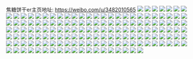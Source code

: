 焦糖饼干er主页地址: https://weibo.com/u/3482010565 
![](https://wx4.sinaimg.cn/mw2000/cf8b43c5ly1h90v1zbnetj23ox2gmqv8.jpg) 
![](https://wx4.sinaimg.cn/mw2000/cf8b43c5ly1h90v1aks1ij22tc480qv7.jpg) 
![](https://wx4.sinaimg.cn/mw2000/cf8b43c5ly1h90v1f2vtqj235s2dc7wk.jpg) 
![](https://wx4.sinaimg.cn/mw2000/cf8b43c5ly1h90v1gh9exj20sg1s07wh.jpg) 
![](https://wx4.sinaimg.cn/mw2000/cf8b43c5ly1h90v1i7hv9j20sg47pe82.jpg) 
![](https://wx4.sinaimg.cn/mw2000/cf8b43c5ly1h90v1l66rij22tc4807wk.jpg) 
![](https://wx4.sinaimg.cn/mw2000/cf8b43c5ly1h90v1oy9tqj22tc480x6u.jpg) 
![](https://wx4.sinaimg.cn/mw2000/cf8b43c5ly1h90v25auiaj24802tc1l0.jpg) 
![](https://wx4.sinaimg.cn/mw2000/cf8b43c5ly1h90v1s8bu1j216o0sgatn.jpg) 
![](https://wx4.sinaimg.cn/mw2000/cf8b43c5ly1h90v1wv98yj235s35sqv7.jpg) 
![](https://wx4.sinaimg.cn/mw2000/cf8b43c5ly1h90v22ohh4j20sg2gh1kx.jpg) 
![](https://wx4.sinaimg.cn/mw2000/cf8b43c5gy1h4iy9d0u57j22kt1v3kjl.jpg) 
![](https://wx4.sinaimg.cn/mw2000/cf8b43c5gy1h4iy97w0d1j22ab2ryb2a.jpg) 
![](https://wx4.sinaimg.cn/mw2000/cf8b43c5gy1h4iy9fuf6fj20t70z7gxx.jpg) 
![](https://wx4.sinaimg.cn/mw2000/cf8b43c5gy1h4iyaycin6j20v91vokjl.jpg) 
![](https://wx4.sinaimg.cn/mw2000/cf8b43c5gy1h4iycewqb6j20v91vonpd.jpg) 
![](https://wx4.sinaimg.cn/mw2000/cf8b43c5gy1h1o1zh342gj20u0140n7g.jpg) 
![](https://wx4.sinaimg.cn/mw2000/cf8b43c5gy1h1kvsitamqj20u0140jxm.jpg) 
![](https://wx4.sinaimg.cn/mw2000/cf8b43c5gy1h1kvsf44p2j20u0140wkc.jpg) 
![](https://wx4.sinaimg.cn/mw2000/cf8b43c5gy1h1kvsdhqpvj20u0140n2v.jpg) 
![](https://wx4.sinaimg.cn/mw2000/cf8b43c5gy1h1kvsnsp68j20u0140n2w.jpg) 
![](https://wx4.sinaimg.cn/mw2000/cf8b43c5gy1h15uwtu2psj20u014043g.jpg) 
![](https://wx4.sinaimg.cn/mw2000/cf8b43c5gy1h15uwubnkuj20u0140gqu.jpg) 
![](https://wx4.sinaimg.cn/mw2000/cf8b43c5gy1h03da7p5yqj20u0141dlc.jpg) 
![](https://wx4.sinaimg.cn/mw2000/cf8b43c5gy1h03da8s3otj20u014179c.jpg) 
![](https://wx4.sinaimg.cn/mw2000/cf8b43c5gy1h03da9y0adj20u01400x9.jpg) 
![](https://wx4.sinaimg.cn/mw2000/cf8b43c5gy1h03dayyt7ej20u01sywh4.jpg) 
![](https://wx4.sinaimg.cn/mw2000/cf8b43c5gy1h03dbki71ej20u01szq86.jpg) 
![](https://wx4.sinaimg.cn/mw2000/cf8b43c5gy1h03dc41zh8j20u0140jww.jpg) 
![](https://wx4.sinaimg.cn/mw2000/cf8b43c5ly1gyy1hdkl65j22bz2ybkjn.jpg) 
![](https://wx4.sinaimg.cn/mw2000/cf8b43c5ly1gyubfkblinj20u0140qab.jpg) 
![](https://wx4.sinaimg.cn/mw2000/cf8b43c5gy1gxiwqjvdiaj20u015vgur.jpg) 
![](https://wx4.sinaimg.cn/mw2000/cf8b43c5gy1gxiwqn8lnuj20u014oguz.jpg) 
![](https://wx4.sinaimg.cn/mw2000/cf8b43c5gy1gxiwqwikbaj20sg0q543r.jpg) 
![](https://wx4.sinaimg.cn/mw2000/cf8b43c5gy1gx33fq2b7gj20u0140jyb.jpg) 
![](https://wx4.sinaimg.cn/mw2000/cf8b43c5gy1gx33fp6jfuj20u0140qao.jpg) 
![](https://wx4.sinaimg.cn/mw2000/cf8b43c5gy1gwi2b5l17sj22bz33ze82.jpg) 
![](https://wx4.sinaimg.cn/mw2000/003NEa0Jgy1gvpcliatbfj61400u046i02.jpg) 
![](https://wx4.sinaimg.cn/mw2000/003NEa0Jgy1gvpclq956oj61400u07el02.jpg) 
![](https://wx4.sinaimg.cn/mw2000/003NEa0Jgy1gvpclwx19sj61400u07dq02.jpg) 
![](https://wx4.sinaimg.cn/mw2000/003NEa0Jgy1gvichh6hpgj60u0140n2802.jpg) 
![](https://wx4.sinaimg.cn/mw2000/003NEa0Jgy1gvichq1gm4j61400u0alt02.jpg) 
![](https://wx4.sinaimg.cn/mw2000/003NEa0Jgy1gviche6menj61400u0n2q02.jpg) 
![](https://wx4.sinaimg.cn/mw2000/003NEa0Jgy1gvichmmxf2j61400u0wr502.jpg) 
![](https://wx4.sinaimg.cn/mw2000/003NEa0Jgy1gvichjtqxxj60u0140jzz02.jpg) 
![](https://wx4.sinaimg.cn/mw2000/003NEa0Jgy1gvichg90fxj61400u0dm902.jpg) 
![](https://wx4.sinaimg.cn/mw2000/003NEa0Jgy1gvichcpc3dj60mi0u078e02.jpg) 
![](https://wx4.sinaimg.cn/mw2000/003NEa0Jgy1gvichrp6ldj61400u0q9q02.jpg) 
![](https://wx4.sinaimg.cn/mw2000/003NEa0Jgy1gvichtz4lzj60u01exdkf02.jpg) 
![](https://wx4.sinaimg.cn/mw2000/003NEa0Jgy1gvichus86xj61400qo76o02.jpg) 
![](https://wx4.sinaimg.cn/mw2000/003NEa0Jgy1gvichx2qwmj60u014011902.jpg) 
![](https://wx4.sinaimg.cn/mw2000/003NEa0Jgy1gv75bzia4wj61400u0n8z02.jpg) 
![](https://wx4.sinaimg.cn/mw2000/003NEa0Jgy1gv75bwh6oej60u019446e02.jpg) 
![](https://wx4.sinaimg.cn/mw2000/003NEa0Jgy1gv75c2tf3ej60sg16ok4302.jpg) 
![](https://wx4.sinaimg.cn/mw2000/003NEa0Jgy1gv75c6yf37j60sg16ok7a02.jpg) 
![](https://wx4.sinaimg.cn/mw2000/003NEa0Jgy1gv75c9iczwj60u014012l02.jpg) 
![](https://wx4.sinaimg.cn/mw2000/003NEa0Jgy1gv75cbe89ij60u0140qdg02.jpg) 
![](https://wx4.sinaimg.cn/mw2000/003NEa0Jgy1gukjxmtf84j60u013zgt002.jpg) 
![](https://wx4.sinaimg.cn/mw2000/003NEa0Jgy1gukjxntl58j60u013zgpe02.jpg) 
![](https://wx4.sinaimg.cn/mw2000/003NEa0Jgy1gukjxqys0rj60u013zwpo02.jpg) 
![](https://wx4.sinaimg.cn/mw2000/003NEa0Jgy1gukjxscpclj60u01rkae902.jpg) 
![](https://wx4.sinaimg.cn/mw2000/003NEa0Jgy1gukjxtg1hfj61400u0tea02.jpg) 
![](https://wx4.sinaimg.cn/mw2000/cf8b43c5gy1gt4jds8nekj20u0140jxr.jpg) 
![](https://wx4.sinaimg.cn/mw2000/cf8b43c5gy1gt4jdsvydnj20u013zteg.jpg) 
![](https://wx4.sinaimg.cn/mw2000/cf8b43c5gy1gsli1xeovhj235s35sx6t.jpg) 
![](https://wx4.sinaimg.cn/mw2000/cf8b43c5ly1gsli3y094hj235s35s1l1.jpg) 
![](https://wx4.sinaimg.cn/mw2000/cf8b43c5ly1gsli49lhrrj20sg1s0wzn.jpg) 
![](https://wx4.sinaimg.cn/mw2000/cf8b43c5ly1gsli4mtrf2j20sg1s0b0t.jpg) 
![](https://wx4.sinaimg.cn/mw2000/003NEa0Jgy1gsli73rvsyj635s35sb2e02.jpg) 
![](https://wx4.sinaimg.cn/mw2000/cf8b43c5ly1gsli8uwu8qj235s35s4qs.jpg) 
![](https://wx4.sinaimg.cn/mw2000/cf8b43c5ly1gsli0mm4o7j235s35snph.jpg) 
![](https://wx4.sinaimg.cn/mw2000/cf8b43c5ly1gsli93s96zj22c0340hdu.jpg) 
![](https://wx4.sinaimg.cn/mw2000/cf8b43c5ly1gsli9ikzfej22c0340hdv.jpg) 
![](https://wx4.sinaimg.cn/mw2000/cf8b43c5gy1gse3moef8qj20sg16oe81.jpg) 
![](https://wx4.sinaimg.cn/mw2000/cf8b43c5gy1gse3mvjf4nj235s35s1ld.jpg) 
![](https://wx4.sinaimg.cn/mw2000/cf8b43c5gy1gse3mn6tkcj20sg1s01ky.jpg) 
![](https://wx4.sinaimg.cn/mw2000/003NEa0Jgy1gse3my949ij60sg1pk7wi02.jpg) 
![](https://wx4.sinaimg.cn/mw2000/cf8b43c5gy1gse3mzzzk8j23402c0b29.jpg) 
![](https://wx4.sinaimg.cn/mw2000/cf8b43c5gy1gs1tkl7vstj22c03407wh.jpg) 
![](https://wx4.sinaimg.cn/mw2000/cf8b43c5gy1gs1tkj1uobj22c0340hdt.jpg) 
![](https://wx4.sinaimg.cn/mw2000/cf8b43c5ly3gr9f7atnl3j216o1kwb2c.jpg) 
![](https://wx4.sinaimg.cn/mw2000/cf8b43c5ly3gr9f7cwh8hj216o1kw4qs.jpg) 
![](https://wx4.sinaimg.cn/mw2000/cf8b43c5ly3gr9f7c26ewj216o1kw4qr.jpg) 
![](https://wx4.sinaimg.cn/mw2000/cf8b43c5ly3gr9f7d223mj216o1kwhdv.jpg) 
![](https://wx4.sinaimg.cn/mw2000/cf8b43c5ly3gr9f7da7bjj20vc15se81.jpg) 
![](https://wx4.sinaimg.cn/mw2000/cf8b43c5ly3gr9f7e04xoj21kw16qe82.jpg) 
![](https://wx4.sinaimg.cn/mw2000/cf8b43c5gy1gr0tslj904j213y0u0tgo.jpg) 
![](https://wx4.sinaimg.cn/mw2000/cf8b43c5gy1gpowasj3r3j220h2onnpm.jpg) 
![](https://wx4.sinaimg.cn/mw2000/cf8b43c5gy1gpowb1albnj22c0340npw.jpg) 
![](https://wx4.sinaimg.cn/mw2000/cf8b43c5gy1gpowb2hs8gj20mh0tz1dj.jpg) 
![](https://wx4.sinaimg.cn/mw2000/cf8b43c5gy1gpowb7ov2xj2340340u16.jpg) 
![](https://wx4.sinaimg.cn/mw2000/cf8b43c5gy1gp8p5twdcsj20u0140qbr.jpg) 
![](https://wx4.sinaimg.cn/mw2000/cf8b43c5gy1gp8p5f6zqkj20u01hctr5.jpg) 
![](https://wx4.sinaimg.cn/mw2000/cf8b43c5gy1gp8p5hxj23j20u01hcao4.jpg) 
![](https://wx4.sinaimg.cn/mw2000/cf8b43c5gy1gp8p5k6etuj20u01hcama.jpg) 
![](https://wx4.sinaimg.cn/mw2000/cf8b43c5gy1gp8p5mckzjj20u0140h05.jpg) 
![](https://wx4.sinaimg.cn/mw2000/cf8b43c5gy1gp8p5oukrpj20u0140qhi.jpg) 
![](https://wx4.sinaimg.cn/mw2000/cf8b43c5gy1gp8p5s409qj20u01hckax.jpg) 
![](https://wx4.sinaimg.cn/mw2000/cf8b43c5gy1gp8p5vgrnlj20u00u012b.jpg) 
![](https://wx4.sinaimg.cn/mw2000/cf8b43c5gy1gp8p5bp0hbj20u0191wkk.jpg) 
![](https://wx4.sinaimg.cn/mw2000/cf8b43c5gy1gp8p5xa6o5j20u0191qca.jpg) 
![](https://wx4.sinaimg.cn/mw2000/cf8b43c5gy1gp8p5yeon6j20u019148n.jpg) 
![](https://wx4.sinaimg.cn/mw2000/cf8b43c5gy1gp8p5za0epj20n915dwlh.jpg) 
![](https://wx4.sinaimg.cn/mw2000/cf8b43c5gy1gp8p60fc1aj20u014010w.jpg) 
![](https://wx4.sinaimg.cn/mw2000/cf8b43c5ly1goupen4b13j20ro103qep.jpg) 
![](https://wx4.sinaimg.cn/mw2000/cf8b43c5ly1gotl94qr1hj20u01407ja.jpg) 
![](https://wx4.sinaimg.cn/mw2000/cf8b43c5ly1gotl9c392tj20u01hc1kx.jpg) 
![](https://wx4.sinaimg.cn/mw2000/cf8b43c5ly1gotl9esr0mj20u0140wjg.jpg) 
![](https://wx4.sinaimg.cn/mw2000/cf8b43c5ly1gnx9gp1xqgj20u00u0tfn.jpg) 
![](https://wx4.sinaimg.cn/mw2000/cf8b43c5ly1gnx9gpg3poj20u0140qb8.jpg) 
![](https://wx4.sinaimg.cn/mw2000/cf8b43c5ly1gnx9gnvj0nj20u019jqbu.jpg) 
![](https://wx4.sinaimg.cn/mw2000/cf8b43c5ly1gmr1t4judsj215s0ru7ji.jpg) 
![](https://wx4.sinaimg.cn/mw2000/cf8b43c5ly1gmr1t60jhsj228t2zqe82.jpg) 
![](https://wx4.sinaimg.cn/mw2000/cf8b43c5ly1gmr1t74weoj22bc2bckjl.jpg) 
![](https://wx4.sinaimg.cn/mw2000/cf8b43c5ly1gmr1t8n1ewj21c02dc4qp.jpg) 
![](https://wx4.sinaimg.cn/mw2000/cf8b43c5ly1gmr1t94tn9j20vc0vch3u.jpg) 
![](https://wx4.sinaimg.cn/mw2000/cf8b43c5ly1gmr1t414rzj22bb2bbx6p.jpg) 
![](https://wx4.sinaimg.cn/mw2000/cf8b43c5ly1gmr1t9zac5j22d41ruu0x.jpg) 
![](https://wx4.sinaimg.cn/mw2000/cf8b43c5ly1gmr1tua0z6j22ds1sgkjl.jpg) 
![](https://wx4.sinaimg.cn/mw2000/cf8b43c5ly1gmr1xcgk73j22c0340ane.jpg) 
![](https://wx4.sinaimg.cn/mw2000/cf8b43c5ly1gm7to5grsuj211t1ef4e1.jpg) 
![](https://wx4.sinaimg.cn/mw2000/cf8b43c5ly1gm7to6nerdj22bc334e82.jpg) 
![](https://wx4.sinaimg.cn/mw2000/cf8b43c5ly1gm7to75b7rj20t80lxdk3.jpg) 
![](https://wx4.sinaimg.cn/mw2000/cf8b43c5ly1gm7to7fsrjj20vc15sant.jpg) 
![](https://wx4.sinaimg.cn/mw2000/cf8b43c5ly1gm5y4at4rij20u0140gu3.jpg) 
![](https://wx4.sinaimg.cn/mw2000/cf8b43c5ly1gm5y4c2nadj20u0140dl9.jpg) 
![](https://wx4.sinaimg.cn/mw2000/cf8b43c5ly1gm5y4dwecaj20u00u0wlu.jpg) 
![](https://wx4.sinaimg.cn/mw2000/cf8b43c5ly1gm5y4f8sv2j20u0140gte.jpg) 
![](https://wx4.sinaimg.cn/mw2000/cf8b43c5ly1gm5y4gejbhj20u0140796.jpg) 
![](https://wx4.sinaimg.cn/mw2000/cf8b43c5ly1gm5y4intmkj20r01c0thv.jpg) 
![](https://wx4.sinaimg.cn/mw2000/cf8b43c5ly1gm5y4ks57aj20u0140jyy.jpg) 
![](https://wx4.sinaimg.cn/mw2000/cf8b43c5ly1gm5y4v4njdj21400u0n4a.jpg) 
![](https://wx4.sinaimg.cn/mw2000/cf8b43c5ly1gm5y5mqy1vj20zk0qo7ew.jpg) 
![](https://wx4.sinaimg.cn/mw2000/cf8b43c5ly1glyxxwfco6j21400u0jxs.jpg) 
![](https://wx4.sinaimg.cn/mw2000/cf8b43c5ly1glyxxycfj2j20u0140qcr.jpg) 
![](https://wx4.sinaimg.cn/mw2000/cf8b43c5ly1glyxyae7dlj20u00u0grt.jpg) 
![](https://wx4.sinaimg.cn/mw2000/cf8b43c5ly1gl9gyrnwhsj20u014148r.jpg) 
![](https://wx4.sinaimg.cn/mw2000/cf8b43c5ly1gl9gz28b23j20u0140tex.jpg) 
![](https://wx4.sinaimg.cn/mw2000/cf8b43c5ly1gkt778uoxgj20u00ygdlc.jpg) 
![](https://wx4.sinaimg.cn/mw2000/cf8b43c5ly1gkt77969ohj20u00wrn3m.jpg) 
![](https://wx4.sinaimg.cn/mw2000/cf8b43c5ly1gdj68wycqgj22o03k0b2b.jpg) 
![](https://wx4.sinaimg.cn/mw2000/cf8b43c5ly1gdj68ytbwnj22o03k0u10.jpg) 
![](https://wx4.sinaimg.cn/mw2000/cf8b43c5ly1fxhpi1v759j20qo0zkaeu.jpg) 
![](https://wx4.sinaimg.cn/mw2000/cf8b43c5ly1fxhpi2epwcj20qo0zkaek.jpg) 
![](https://wx4.sinaimg.cn/mw2000/cf8b43c5ly1fqc2fttjtkj20ct0h03zg.jpg) 
![](https://wx4.sinaimg.cn/mw2000/cf8b43c5ly1fppcpg131xj20np0hsmyv.jpg) 
![](https://wx4.sinaimg.cn/mw2000/cf8b43c5ly1fppcpgxe8lj20qo0zkjw9.jpg) 
![](https://wx4.sinaimg.cn/mw2000/cf8b43c5ly1fppcpi6mnrj20zk0qogqj.jpg) 
![](https://wx4.sinaimg.cn/mw2000/cf8b43c5ly1fppcpjyrg3j20zk0qoq7y.jpg) 
![](https://wx4.sinaimg.cn/mw2000/cf8b43c5ly1fph9bqie1xj20zk0qowiq.jpg) 
![](https://wx4.sinaimg.cn/mw2000/cf8b43c5ly1fph9brlh2lj20qo0zkdmd.jpg) 
